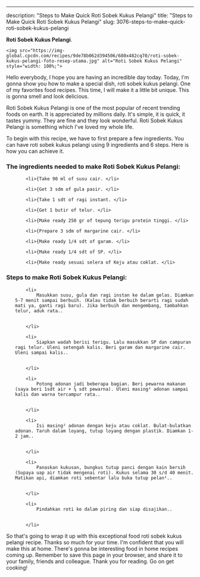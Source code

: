 ---
description: "Steps to Make Quick Roti Sobek Kukus Pelangi"
title: "Steps to Make Quick Roti Sobek Kukus Pelangi"
slug: 3076-steps-to-make-quick-roti-sobek-kukus-pelangi

<p>
	<strong>Roti Sobek Kukus Pelangi</strong>. 
	
</p>
<p>
	
	<img src="https://img-global.cpcdn.com/recipes/9de78b062d394506/680x482cq70/roti-sobek-kukus-pelangi-foto-resep-utama.jpg" alt="Roti Sobek Kukus Pelangi" style="width: 100%;">
	
	
</p>
<p>
	Hello everybody, I hope you are having an incredible day today. Today, I'm gonna show you how to make a special dish, roti sobek kukus pelangi. One of my favorites food recipes. This time, I will make it a little bit unique. This is gonna smell and look delicious.
</p>
	
<p>
	Roti Sobek Kukus Pelangi is one of the most popular of recent trending foods on earth. It is appreciated by millions daily. It's simple, it is quick, it tastes yummy. They are fine and they look wonderful. Roti Sobek Kukus Pelangi is something which I've loved my whole life.
</p>
<p>
	
</p>

<p>
To begin with this recipe, we have to first prepare a few ingredients. You can have roti sobek kukus pelangi using 9 ingredients and 6 steps. Here is how you can achieve it.
</p>

<h3>The ingredients needed to make Roti Sobek Kukus Pelangi:</h3>

<ol>
	
		<li>{Take 90 ml of susu cair. </li>
	
		<li>{Get 3 sdm of gula pasir. </li>
	
		<li>{Take 1 sdt of ragi instant. </li>
	
		<li>{Get 1 butir of telur. </li>
	
		<li>{Make ready 250 gr of tepung terigu protein tinggi. </li>
	
		<li>{Prepare 3 sdm of margarine cair. </li>
	
		<li>{Make ready 1/4 sdt of garam. </li>
	
		<li>{Make ready 1/4 sdt of SP. </li>
	
		<li>{Make ready sesuai selera of Keju atau coklat. </li>
	
</ol>
<p>
	
</p>

<h3>Steps to make Roti Sobek Kukus Pelangi:</h3>

<ol>
	
		<li>
			Masukkan susu, gula dan ragi instan ke dalam gelas. Diamkan 5-7 menit sampai berbuih. (Kalau tidak berbuih berarti ragi sudah mati ya, ganti ragi baru). Jika berbuih dan mengembang, tambahkan telur, aduk rata..
			
			
		</li>
	
		<li>
			Siapkan wadah berisi terigu. Lalu masukkan SP dan campuran ragi telur. Uleni setengah kalis. Beri garam dan margarine cair. Uleni sampai kalis..
			
			
		</li>
	
		<li>
			Potong adonan jadi beberapa bagian. Beri pewarna makanan (saya beri 1sdt air + ¼ sdt pewarna). Uleni masing² adonan sampai kalis dan warna tercampur rata..
			
			
		</li>
	
		<li>
			Isi masing² adonan dengan keju atau coklat. Bulat-bulatkan adonan. Taruh dalam loyang, tutup loyang dengan plastik. Diamkan 1-2 jam..
			
			
		</li>
	
		<li>
			Panaskan kukusan, bungkus tutup panci dengan kain bersih (Supaya uap air tidak mengenai roti). Kukus selama 30 s/d 40 menit. Matikan api, diamkan roti sebentar lalu buka tutup pelan²..
			
			
		</li>
	
		<li>
			Pindahkan roti ke dalam piring dan siap disajikan..
			
			
		</li>
	
</ol>

<p>
	
</p>

<p>
	So that's going to wrap it up with this exceptional food roti sobek kukus pelangi recipe. Thanks so much for your time. I'm confident that you will make this at home. There's gonna be interesting food in home recipes coming up. Remember to save this page in your browser, and share it to your family, friends and colleague. Thank you for reading. Go on get cooking!
</p>
